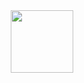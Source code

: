 <div id="header" align="center"><img src="https://media.giphy.com/media/M9gbBd9nbDrOTu1Mqx/giphy.gif](https://i.giphy.com/media/v1.Y2lkPTc5MGI3NjExNGYxd2NwODBxN3Q4MHFsYXN0MWhva2Jla2RnOGoxMmVzMHhzd3ZhbCZlcD12MV9pbnRlcm5hbF9naWZfYnlfaWQmY3Q9Zw/YQitE4YNQNahy/giphy-downsized-large.gif" width="100"/></div>

